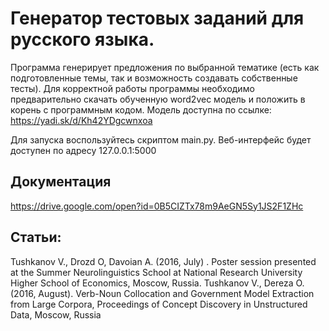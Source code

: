 # Генератор тестовых заданий для русского языка.

Программа генерирует предложения по выбранной тематике (есть как подготовленные темы, так и возможность создавать собственные тесты).
Для корректной работы программы необходимо предварительно скачать обученную word2vec модель и положить в корень c программным кодом.
Модель доступна по ссылке: https://yadi.sk/d/Kh42YDgcwnxoa

Для запуска воспользуйтесь скриптом main.py. Веб-интерфейс будет доступен по адресу 127.0.0.1:5000

## Документация
https://drive.google.com/open?id=0B5CIZTx78m9AeGN5Sy1JS2F1ZHc

## Статьи:
Tushkanov V., Drozd O, Davoian A. (2016, July) . Poster session presented at the Summer Neurolinguistics School at National Research University Higher School of Economics, Moscow, Russia.
Tushkanov V., Dereza O. (2016, August). Verb-Noun Collocation and Government Model Extraction from Large Corpora, Proceedings of Concept Discovery in Unstructured Data, Moscow, Russia
